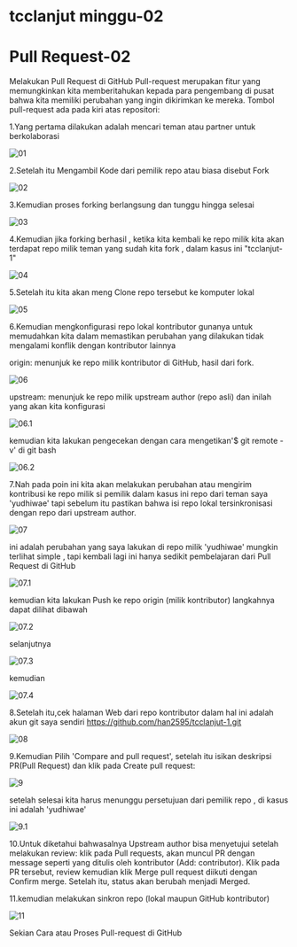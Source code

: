 # tcclanjut minggu-02
# Pull Request-02

Melakukan Pull Request di GitHub
Pull-request merupakan fitur yang memungkinkan kita memberitahukan kepada para pengembang 
di pusat bahwa kita memiliki perubahan yang ingin dikirimkan ke mereka.
 Tombol pull-request ada pada kiri atas repositori:
 
1.Yang pertama dilakukan adalah mencari teman atau partner untuk berkolaborasi 

![01](images/README-01.jpg)
 
2.Setelah itu Mengambil Kode dari pemilik repo atau biasa disebut Fork 
 
 ![02](images/README-02.jpg)
 
3.Kemudian proses forking berlangsung dan tunggu hingga selesai 

![03](images/README-03.jpg)

 
4.Kemudian jika forking berhasil , ketika kita kembali ke repo milik kita akan terdapat repo milik teman yang sudah kita fork , dalam kasus ini "tcclanjut-1"

![04](images/README-04.jpg)
 
5.Setelah itu kita akan meng Clone repo tersebut ke komputer lokal 

![05](images/README-05.jpg)


6.Kemudian mengkonfigurasi repo lokal kontributor gunanya  untuk memudahkan kita dalam memastikan perubahan yang dilakukan tidak mengalami konflik dengan kontributor lainnya

origin: menunjuk ke repo milik kontributor di GitHub, hasil dari fork.

![06](images/README-06.jpg)

upstream: menunjuk ke repo milik upstream author (repo asli) dan inilah yang akan kita konfigurasi 
 
![06.1](images/README-06.1.jpg)

kemudian kita lakukan pengecekan dengan cara mengetikan'$ git remote -v' di git bash

![06.2](images/README-06.2.jpg)

7.Nah pada poin ini kita akan melakukan perubahan atau mengirim kontribusi ke repo milik si pemilik dalam kasus ini repo dari teman saya 'yudhiwae'
 tapi sebelum itu pastikan bahwa isi repo lokal tersinkronisasi dengan repo dari upstream author.

![07](images/README-07.jpg)
 
 ini adalah perubahan yang saya lakukan di repo milik 'yudhiwae' mungkin terlihat simple , tapi kembali lagi ini hanya sedikit pembelajaran dari Pull Request di GitHub
 
 ![07.1](images/README-07.1.jpg)
 
kemudian kita lakukan Push ke repo origin (milik kontributor) langkahnya dapat dilihat dibawah

![07.2](images/README-07.2.jpg)

selanjutnya

![07.3](images/README-07.3.jpg)

kemudian 

![07.4](images/README-07.4.jpg)
 
8.Setelah itu,cek halaman Web dari repo kontributor dalam hal ini adalah akun git saya sendiri https://github.com/han2595/tcclanjut-1.git

![08](images/README-08.jpg)
 
9.Kemudian Pilih 'Compare and pull request', setelah itu isikan deskripsi PR(Pull Request) dan klik pada Create pull request:

![9](images/README-9.jpg)

setelah selesai kita harus menunggu persetujuan dari pemilik repo , di kasus ini adalah 'yudhiwae'
 
 ![9.1](images/README-9.1.jpg)
 
10.Untuk diketahui bahwasalnya Upstream author bisa menyetujui setelah melakukan review: klik pada Pull requests, akan muncul PR dengan message seperti yang ditulis oleh kontributor (Add: contributor). Klik pada PR tersebut, review kemudian klik Merge pull request diikuti dengan Confirm merge. Setelah itu, status akan berubah menjadi Merged.


 
11.kemudian melakukan sinkron repo (lokal maupun GitHub kontributor)

![11](images/README-11.jpg)
 

 
 
 Sekian Cara atau Proses Pull-request di GitHub 
